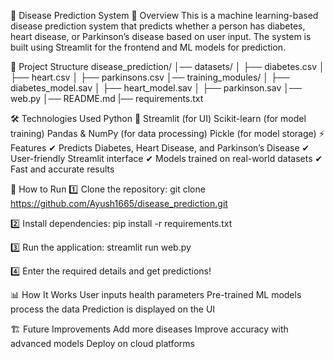 🏥 Disease Prediction System
📌 Overview
This is a machine learning-based disease prediction system that predicts whether a person has diabetes, heart disease, or Parkinson’s disease based on user input. 
The system is built using Streamlit for the frontend and ML models for prediction.

📁 Project Structure
disease_prediction/
│── datasets/
│   ├── diabetes.csv
│   ├── heart.csv
│   ├── parkinsons.csv
│── training_modules/
│   ├── diabetes_model.sav
│   ├── heart_model.sav
│   ├── parkinson.sav
│── web.py
│── README.md
|── requirements.txt

🛠️ Technologies Used
  Python 🐍
  Streamlit (for UI)
  Scikit-learn (for model training)
  Pandas & NumPy (for data processing)
  Pickle (for model storage)
  ⚡ Features
  ✔ Predicts Diabetes, Heart Disease, and Parkinson’s Disease
  ✔ User-friendly Streamlit interface
  ✔ Models trained on real-world datasets
  ✔ Fast and accurate results

🚀 How to Run
1️⃣ Clone the repository:
  git clone https://github.com/Ayush1665/disease_prediction.git

2️⃣ Install dependencies:
  pip install -r requirements.txt

3️⃣ Run the application:
  streamlit run web.py

4️⃣ Enter the required details and get predictions!

📊 How It Works
  User inputs health parameters
  Pre-trained ML models process the data
  Prediction is displayed on the UI

🏗 Future Improvements
  Add more diseases
  Improve accuracy with advanced models
  Deploy on cloud platforms
